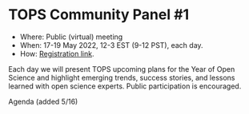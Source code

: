 
# TOPS Community Panel #1
- Where: Public (virtual) meeting
- When: 17-19 May 2022, 12-3 EST (9-12 PST), each day. 
- How: [Registration link](https://forms.gle/sgLgwM1nxGzqJbuA6). 
 

Each day we will present TOPS upcoming plans for the Year of Open Science and highlight emerging trends, success stories, and lessons learned with open science experts. Public participation is encouraged.

Agenda (added 5/16)
